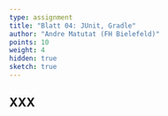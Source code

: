 ```yaml
---
type: assignment
title: "Blatt 04: JUnit, Gradle"
author: "Andre Matutat (FH Bielefeld)"
points: 10
weight: 4
hidden: true
sketch: true
---
```



## XXX
